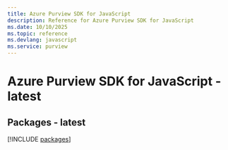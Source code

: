```yaml
---
title: Azure Purview SDK for JavaScript
description: Reference for Azure Purview SDK for JavaScript
ms.date: 10/10/2025
ms.topic: reference
ms.devlang: javascript
ms.service: purview
---
```

# Azure Purview SDK for JavaScript - latest
## Packages - latest
[!INCLUDE [packages](purview-index.md)]